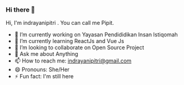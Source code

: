 ### Hi there 👋


Hi, I'm indrayanipitri . You can call me Pipit.

- 🔭 I’m currently working on Yayasan Pendididikan Insan Istiqomah
- 🌱 I’m currently learning ReactJs and Vue Js
- 👯 I’m looking to collaborate on Open Source Project
- 💬 Ask me about Anything 
- 📫 How to reach me: indrayanipitri@gmail.com
- 😄 Pronouns: She/Her
- ⚡ Fun fact: I'm still here
